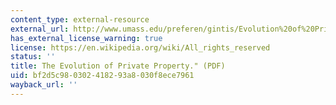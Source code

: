 ```yaml
---
content_type: external-resource
external_url: http://www.umass.edu/preferen/gintis/Evolution%20of%20Private%20Property.pdf
has_external_license_warning: true
license: https://en.wikipedia.org/wiki/All_rights_reserved
status: ''
title: The Evolution of Private Property." (PDF)
uid: bf2d5c98-0302-4182-93a8-030f8ece7961
wayback_url: ''
---
```

